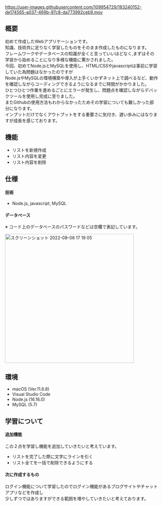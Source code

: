 
https://user-images.githubusercontent.com/109954729/183240152-de174565-a037-469b-97c8-da773992ceb9.mov

## 概要

初めて作成したWebアプリケーションです。  
知識、技術共に足りなく学習したものをそのまま作成したものになります。  
フレームワークやデータベースの知識が全くと言っていいほどなく,まずはその学習から始めることになり多様な機能に驚かされました。  
今回、初めてNode.jsとMySQLを使用し、HTML/CSSやjavascriptは事前に学習していた為問題はなかったのですが  
Node.jsやMySQLの環境構築や導入が上手くいかずネット上で調べるなど、動作を確認しながらコーディングできるようになるまでに時間がかかりました。  
ひとつひとつ作業を進めるごとにエラーが発生し、問題点を確認しながらデバックツールを使用し完成に至りました。  
またGithubの使用方法もわからなかったためその学習についても難しかった部分になります。  
インプットだけでなくアウトプットをする重要さに気付き、遅い歩みにはなりますが成長を感じております。

## 機能

- リストを新規作成
- リスト内容を変更
- リスト内容を削除


## 仕様

#### 技術

- Node.js, javascript, MySQL

#### データベース

※ コード上のデータベースのパスワードなどは空欄で表記しています。  

<img width="424" alt="スクリーンショット 2022-08-06 17 19 05" src="https://user-images.githubusercontent.com/109954729/183241019-f9764800-83f6-40e8-ad20-eb9c87be1a9a.png">



## 環境

- macOS (Ver.11.6.8)
- Visual Studio Code
- Node.js (16.16.0)
- MySQL (5.7)


## 学習について

#### 追加機能

この２点を学習し機能を追加していきたいと考えています。
- リストを完了した際に文字にラインを引く
- リスト全てを一括で削除できるようにする

#### 次に作成するもの
ログイン機能について学習したのでログイン機能があるブログサイトやチャットアプリなどを作成し  
少しずつではありますができる範囲を増やしていきたいと考えております。
